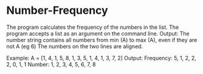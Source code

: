 # Number-Frequency
The program calculates the frequency of the numbers in the list.
The program accepts a list as an argument on the command line.
Output: The number string contains all numbers from min (A) to max (A), even if they are not A (eg 6)
The numbers on the two lines are aligned.

Example:
A = [1, 4, 1, 5, 8, 1, 3, 5, 1, 4, 1, 3, 7, 2]
Output:
Frequency: 5, 1, 2, 2, 2, 0, 1, 1
Number: 1, 2, 3, 4, 5, 6, 7, 8
